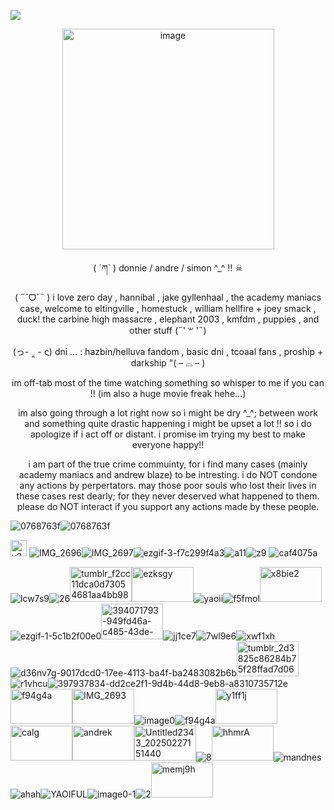 
![](https://komarev.com/ghpvc/?username=puppypawz&color=lightgrey)


<p align="center">

<img width="339" height="353" alt="image" src="https://github.com/user-attachments/assets/db813db2-5d96-4151-ad14-c19892998ad2" />


</p>






<p align="center">
( ´ཀ` ) donnie / andre / simon ^_^ !! ☠︎︎
</p>



<p align="center">
  ( ˶ˆᗜˆ˵ ) i love zero day , hannibal , jake gyllenhaal , the academy maniacs case, welcome to eltingville , homestuck , william hellfire + joey smack , duck! the carbine high massacre , elephant 2003 , kmfdm , puppies , and other stuff (˶' ꒳ '˶) 
</p>




<p align="center">
  (っ- ‸ - ς)  dni ... : hazbin/helluva fandom , basic dni , tcoaal fans , proship + darkship  "( – ⌓ – ) 
</p>




<p align="center">
  im off-tab most of the time watching something so whisper to me if you can !! (im also a huge movie freak hehe...) 
</p>

<p align="center">
 im also going through a lot right now so i might be dry ^_^; between work and something quite drastic happening i might be upset a lot !! so i do apologize if i act off or distant. i promise im trying my best to make everyone happy!! 
</p>

<p align="center">
i am part of the true crime commuinty, for i find many cases (mainly academy maniacs and andrew blaze) to be intresting. i do NOT condone any actions by perpertators. may those poor souls who lost their lives in these cases rest dearly; for they never deserved what happened to them. please do NOT interact if you support any actions made by these people.
</p>



![0768763f](https://github.com/user-attachments/assets/07e6b566-082f-4bc5-bc4a-e3ad6e1fb19e)![0768763f](https://github.com/user-attachments/assets/07e6b566-082f-4bc5-bc4a-e3ad6e1fb19e)







<img width="26" height="26" alt="y210xa" src="https://github.com/user-attachments/assets/3d72c319-0b40-4478-aa4e-5c1127e06555" />  ![IMG_2696](https://github.com/user-attachments/assets/dc6a6541-396c-4bac-a217-eec8a0393389)![IMG_2697](https://github.com/user-attachments/assets/1f24a730-8b64-417a-9bf0-d635bf944e10)![ezgif-3-f7c299f4a3](https://github.com/user-attachments/assets/2f07451f-c1a1-44f3-bf2f-35b28d09d703)![a11](https://github.com/user-attachments/assets/81a923e9-4214-4b5f-9076-01dc41575aaa)![z9](https://github.com/user-attachments/assets/72148872-2a4b-449d-9f37-494a56a5c4d0)  ![caf4075a](https://github.com/user-attachments/assets/b59d2e1c-a68a-4069-8769-42fe72de5160)












![lcw7s9](https://github.com/user-attachments/assets/a2895be4-0cff-4269-9f61-b63e7823916e)![26](https://github.com/user-attachments/assets/4e7f4732-02be-4880-ae0e-fef4a90c7222)<img width="99" height="56" alt="tumblr_f2cc11dca0d73054681aa4bb987beb98_3a45a85b_100" src="https://github.com/user-attachments/assets/99424152-faff-4bcb-bc4f-1e4ff15d5ed3" /><img width="99" height="56" alt="ezksgy" src="https://github.com/user-attachments/assets/1274f8b8-b272-4885-b601-931187704a37" />![yaoii](https://github.com/user-attachments/assets/ebbf6a07-a79b-42dc-be31-0b0427dcd6eb)![f5fmol](https://github.com/user-attachments/assets/27018840-891f-47b8-affd-14a662dd43d2)<img width="99" height="56" alt="x8bie2" src="https://github.com/user-attachments/assets/3cb8a70f-bfc8-4407-9b25-a2770f329433" />![ezgif-1-5c1b2f00e0](https://github.com/user-attachments/assets/f7e46432-8071-4413-ab85-1e0cbfdc0480)<img width="99" height="57" alt="394071793-949fd46a-c485-43de-988e-61b55f65f5d2" src="https://github.com/user-attachments/assets/96834ee3-7c4c-40c5-8d55-0aad90d1c710" />![jj1ce7](https://github.com/user-attachments/assets/eed72388-d7de-4208-ad12-10b2207ee82f)![7wl9e6](https://github.com/user-attachments/assets/9e703ac0-68b4-4f2a-ad5e-e1f6a3a21455)![xwf1xh](https://github.com/user-attachments/assets/eb42a600-d6d1-4ceb-9374-8168004b280a)![d36nv7g-9017dcd0-17ee-4113-ba4f-ba2483082b6b](https://github.com/user-attachments/assets/fd28823c-f695-4460-8303-b78e5f9dd82d)<img width="99" height="56" alt="tumblr_2d3825c86284b75f28ffad7d06e86365_8748f4ab_100" src="https://github.com/user-attachments/assets/3470f94c-4f03-4876-ab91-a26e4bb72810" />![r1vhcu](https://github.com/user-attachments/assets/9baf6b1e-6791-4b2a-8f4a-fb296ca1be85)![397937834-dd2ce2f1-9d4b-44d8-9eb8-a8310735712e](https://github.com/user-attachments/assets/746b3e20-1e59-4b41-8b64-2a9e33846a7d)<img width="99" height="56" alt="f94g4a" src="https://github.com/user-attachments/assets/e32fbf83-5c14-4d2e-9c34-ffc3e0c9eba2" /><img width="99" height="56" alt="IMG_2693" src="https://github.com/user-attachments/assets/1dd460a8-66b9-43fe-9cbc-f997d98b9f32" />![image0](https://github.com/user-attachments/assets/031a4d73-1ca0-4578-9ca1-8aa2b0469a27)![f94g4a](https://github.com/user-attachments/assets/9a42c007-7f8b-48c9-8c25-2bb2ba88b2fe)<img width="99" height="56" alt="y1ff1j" src="https://github.com/user-attachments/assets/5a9a8e39-a26f-437d-a80a-54f2a952593e" /><img width="99" height="56" alt="calg" src="https://github.com/user-attachments/assets/51e1ec24-a912-4844-9bf7-2d477b08d202" /><img width="99" height="56" alt="andrek" src="https://github.com/user-attachments/assets/e81f9f03-8f30-4c16-9e89-e5f0eb9337fc" /><img width="99" height="56" alt="Untitled2343_20250227151440" src="https://github.com/user-attachments/assets/ddd6dfeb-e33c-4010-832f-d4980c9374a0" />![8](https://github.com/user-attachments/assets/38c66c46-b99d-45a7-8507-05888b8907b6)<img width="99" height="56" alt="hhmrA" src="https://github.com/user-attachments/assets/3831318b-3a27-4c1a-b83e-b3281e9269dd" />![mandnes](https://github.com/user-attachments/assets/d2b06d8c-77f1-4072-aebe-93da0308fcc7)![ahah](https://github.com/user-attachments/assets/b2fdc099-ad43-4138-8d92-002c003ae6ea)![YAOIFUL](https://github.com/user-attachments/assets/d0b449ad-6bda-4d29-ad8b-235d6a2ee48d)![image0-1](https://github.com/user-attachments/assets/713f1f19-1598-4917-9885-c5d86fd507f2)![2](https://github.com/user-attachments/assets/e0797f2d-eee3-4320-bdba-442d674c44f2)<img width="99" height="56" alt="memj9h" src="https://github.com/user-attachments/assets/841926ed-c217-45bf-9e6a-6dd77ccd6dff" />
































































